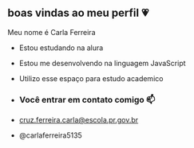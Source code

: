 ## boas vindas ao meu perfil 💗

Meu nome é Carla Ferreira

- Estou estudando na alura
- Estou me desenvolvendo na linguagem JavaScript
- Utilizo esse espaço para estudo academico

- ### Você entrar em contato comigo 📫

- cruz.ferreira.carla@escola.pr.gov.br
 
- @carlaferreira5135
